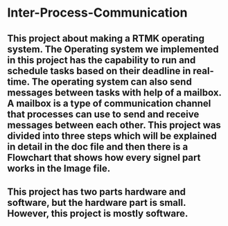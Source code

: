 # Inter-Process-Communication
## This project about making a RTMK operating system. The Operating system we implemented in this project has the capability to run and schedule tasks based on their deadline in real-time. The operating system can also send messages between tasks with help of a mailbox. A mailbox is a type of communication channel that processes can use to send and receive messages between each other. This project was divided into three steps which will be explained in detail in the doc file and then there is a Flowchart that shows how every signel part works in the Image file.

## This project has two parts hardware and software, but the hardware part is small. However, this project is mostly software.
